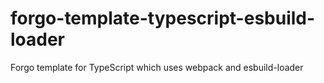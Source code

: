 # forgo-template-typescript-esbuild-loader
Forgo template for TypeScript which uses webpack and esbuild-loader
